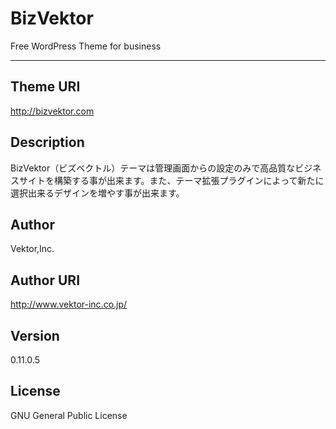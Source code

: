 BizVektor
==========
Free WordPress Theme for business
* * *
## Theme URI
http://bizvektor.com
## Description
BizVektor（ビズベクトル）テーマは管理画面からの設定のみで高品質なビジネスサイトを構築する事が出来ます。また、テーマ拡張プラグインによって新たに選択出来るデザインを増やす事が出来ます。
## Author
Vektor,Inc.
## Author URI
http://www.vektor-inc.co.jp/
## Version
0.11.0.5
## License
GNU General Public License